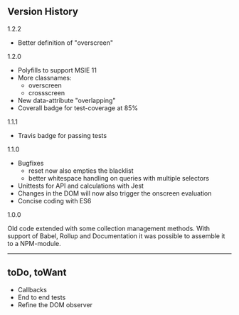 
## Version History

1.2.2

* Better definition of "overscreen"

1.2.0

* Polyfills to support MSIE 11
* More classnames:
  * overscreen
  * crossscreen
* New data-attribute "overlapping"
* Coverall badge for test-coverage at 85%

1.1.1

* Travis badge for passing tests

1.1.0

* Bugfixes
  * reset now also empties the blacklist
  * better whitespace handling on queries with multiple selectors
* Unittests for API and calculations with Jest
* Changes in the DOM will now also trigger the onscreen evaluation
* Concise coding with ES6

1.0.0

Old code extended with some collection management methods. 
With support of Babel, Rollup and Documentation it was possible to assemble it to a NPM-module.


-------------------------

## toDo, toWant
* Callbacks
* End to end tests
* Refine the DOM observer
